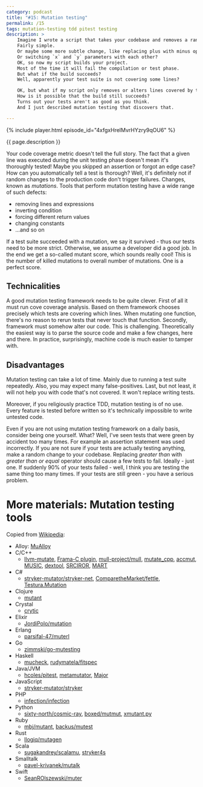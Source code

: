 ```yaml
---
category: podcast
title: "#15: Mutation testing"
permalink: /15
tags: mutation-testing tdd pitest testing
description: >
    Imagine I wrote a script that takes your codebase and removes a random line.
    Fairly simple.
    Or maybe some more subtle change, like replacing plus with minus operator?
    Or switching `x` and `y` parameters with each other?
    OK, so now my script builds your project.
    Most of the time it will fail the compilation or test phase.
    But what if the build succeeds?
    Well, apparently your test suite is not covering some lines?

    OK, but what if my script only removes or alters lines covered by tests?
    How is it possible that the build still succeeds?
    Turns out your tests aren't as good as you think.
    And I just described mutation testing that discovers that.

---
```


{% include player.html episode_id="4xfgxHrelMvrHYzry9qOU6" %}

{{ page.description }}

Your code coverage metric doesn't tell the full story.
The fact that a given line was executed during the unit testing phase doesn't mean it's thoroughly tested!
Maybe you skipped an assertion or forgot an edge case?
How can you automatically tell a test is thorough?
Well, it's definitely not if random changes to the production code don't trigger failures.
Changes, known as _mutations_.
Tools that perform mutation testing have a wide range of such defects:

* removing lines and expressions
* inverting condition
* forcing different return values
* changing constants
* ...and so on

If a test suite succeeded with a mutation, we say it survived - thus our tests need to be more strict.
Otherwise, we assume a developer did a good job.
In the end we get a so-called mutant score, which sounds really cool!
This is the number of killed mutations to overall number of mutations.
One is a perfect score.

## Technicalities

A good mutation testing framework needs to be quite clever.
First of all it must run cove coverage analysis.
Based on them framework chooses precisely which tests are covering which lines.
When mutating one function, there's no reason to rerun tests that never touch that function.
Secondly, framework must somehow alter our code.
This is challenging.
Theoretically the easiest way is to parse the source code and make a few changes, here and there.
In practice, surprisingly, machine code is much easier to tamper with.



## Disadvantages

Mutation testing can take a lot of time.
Mainly due to running a test suite repeatedly.
Also, you may expect many false-positives.
Last, but not least, it will not help you with code that's not covered.
It won't replace writing tests.

Moreover, if you religiously practice TDD, mutation testing is of no use.
Every feature is tested before written so it's technically impossible to write untested code.

Even if you are not using mutation testing framework on a daily basis, consider being one yourself.
What?
Well, I've seen tests that were green by accident too many times.
For example an assertion statement was used incorrectly.
If you are not sure if your tests are actually testing anything, make a random change to your codebase.
Replacing _greater than_ with _greater than or equal_ operator should cause a few tests to fail.
Ideally - just one.
If suddenly 90% of your tests failed - well, I think you are testing the same thing too many times.
If your tests are still green - you have a serious problem.


# More materials: Mutation testing tools

Copied from [Wikipedia]():

* Alloy: [MuAlloy](https://github.com/kaiyuanw/MuAlloy)
* C/C++
    * [llvm-mutate](https://eschulte.github.io/llvm-mutate/), [Frama-C plugin](https://github.com/gpetiot/Frama-C-Mutation/), [mull-project/mull](https://github.com/mull-project/mull), [mutate_cpp](https://github.com/nlohmann/mutate_cpp), [accmut](https://github.com/wangbo15/accmut), [MUSIC](https://github.com/swtv-kaist/MUSIC), [dextool](https://github.com/joakim-brannstrom/dextool), [SRCIROR](https://github.com/TestingResearchIllinois/srciror), [MART](https://github.com/thierry-tct/mart)
* C#
    * [stryker-mutator/stryker-net](https://github.com/stryker-mutator/stryker-net), [ComparetheMarket/fettle](https://github.com/ComparetheMarket/fettle), [Testura.Mutation](https://github.com/Testura/Testura.Mutation)
* Clojure
    * [mutant](https://github.com/jstepien/mutant)
* Crystal
    * [crytic](https://github.com/hanneskaeufler/crytic)
* Elixir
    * [JordiPolo/mutation](https://github.com/JordiPolo/mutation)
* Erlang
    * [parsifal-47/muterl](https://github.com/parsifal-47/muterl)
* Go
    * [zimmski/go-mutesting](https://github.com/zimmski/go-mutesting)
* Haskell
    * [mucheck](https://hackage.haskell.org/package/MuCheck), [rudymatela/fitspec](https://github.com/rudymatela/fitspec)
* Java/JVM
    * [hcoles/pitest](https://github.com/hcoles/pitest), [metamutator](https://github.com/SpoonLabs/metamutator), [Major](http://mutation-testing.org)
* JavaScript
    * [stryker-mutator/stryker](https://github.com/stryker-mutator/stryker)
* PHP
    * [infection/infection](https://github.com/infection)
* Python
    * [sixty-north/cosmic-ray](https://github.com/sixty-north/cosmic-ray), [boxed/mutmut](https://github.com/boxed/mutmut), [xmutant.py](https://github.com/vrthra/xmutant.py)
* Ruby
    * [mbj/mutant](https://github.com/mbj/mutant), [backus/mutest](https://github.com/backus/mutest)
* Rust
    * [llogiq/mutagen](https://github.com/llogiq/mutagen)
* Scala
    * [sugakandrey/scalamu](https://github.com/sugakandrey/scalamu), [stryker4s](https://stryker-mutator.io/stryker4s/)
* Smalltalk
    * [pavel-krivanek/mutalk](https://github.com/pavel-krivanek/mutalk)
* Swift
    * [SeanROlszewski/muter](https://github.com/SeanROlszewski/muter)





